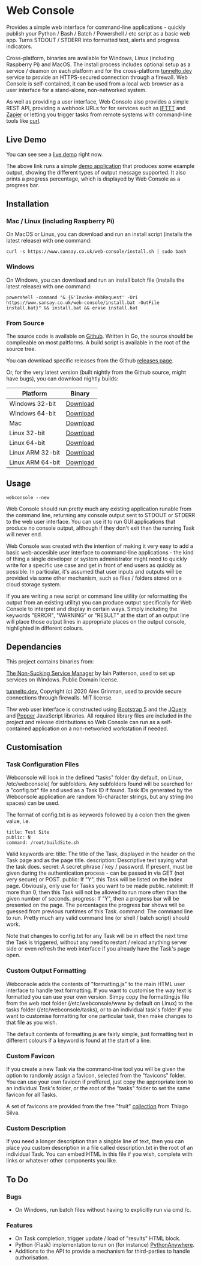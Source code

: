 # Web Console
Provides a simple web interface for command-line applications - quickly publish your Python / Bash / Batch / Powershell / etc script as a basic web app. Turns STDOUT / STDERR into formatted text, alerts and progress indicators.

Cross-platform, binaries are available for Windows, Linux (including Raspberry Pi) and MacOS. The install process includes optional setup as a service / deamon on each platform and for the cross-platform [tunnelto.dev](https://tunnelto.dev/) service to provide an HTTPS-secured connection through a firewall. Web Console is self-contained, it can be used from a local web browser as a user interface for a stand-alone, non-networked system.

As well as providing a user interface, Web Console also provides a simple REST API, providing a webhook URLs for for services such as [IFTTT](https://ifttt.com/) and [Zapier](https://zapier.com/) or letting you trigger tasks from remote systems with command-line tools like [curl](https://curl.se/).

## Live Demo

You can see see a [live demo](https://www.sansay.co.uk/webconsole/view?taskID=4jaknvvu0b4zl3ee) right now.

The above link runs a simple [demo application](https://github.com/dhicks6345789/web-console/blob/master/examples/test.py) that produces some example output, showing the different types of output message supported. It also prints a progress percentage, which is displayed by Web Console as a progress bar.

## Installation

### Mac / Linux (including Raspberry Pi)

On MacOS or Linux, you can download and run an install script (installs the latest release) with one command:
```
curl -s https://www.sansay.co.uk/web-console/install.sh | sudo bash
```

### Windows

On Windows, you can download and run an install batch file (installs the latest release) with one command:
```
powershell -command "& {&'Invoke-WebRequest' -Uri https://www.sansay.co.uk/web-console/install.bat -OutFile install.bat}" && install.bat && erase install.bat
```

### From Source

The source code is available on [Github](https://github.com/dhicks6345789/web-console). Written in Go, the source should be compileable on most paltforms. A build script is available in the root of the source tree.

You can download specific releases from the Github [releases page](https://github.com/dhicks6345789/web-console/releases).

Or, for the very latest version (built nightly from the Github source, might have bugs), you can download nightly builds:

| Platform         | Binary
| ---------------- | ----------------------------------------------------------------------- |
| Windows 32-bit   | [Download](https://www.sansay.co.uk/web-console/binaries/win-386.exe)   |
| Windows 64-bit   | [Download](https://www.sansay.co.uk/web-console/binaries/win-amd64.exe) |
| Mac              | [Download](https://www.sansay.co.uk/web-console/binaries/darwin-amd64)  |
| Linux 32-bit     | [Download](https://www.sansay.co.uk/web-console/binaries/linux-386)     |
| Linux 64-bit     | [Download](https://www.sansay.co.uk/web-console/binaries/linux-amd64)   |
| Linux ARM 32-bit | [Download](https://www.sansay.co.uk/web-console/binaries/linux-arm32)   |
| Linux ARM 64-bit | [Download](https://www.sansay.co.uk/web-console/binaries/linux-arm64)   |

## Usage

```
webconsole --new
```

Web Console should run pretty much any existing application runable from the command line, returning any console output sent to STDOUT or STDERR to the web user interface. You can use it to run GUI applications that produce no console output, although if they don't exit then the running Task will never end.

Web Console was created with the intention of making it very easy to add a basic web-accesible user interface to command-line applications - the kind of thing a single developer or system administrator might need to quickly write for a specific use case and get in front of end users as quickly as possible. In particular, it's assumed that user inputs and outputs will be provided via some other mechanism, such as files / folders stored on a cloud storage system.

If you are writing a new script or command line utility (or reformatting the output from an existing utility) you can produce output specifically for Web Console to interpret and display in certain ways. Simply including the keywords "ERROR", "WARNING" or "RESULT" at the start of an output line will place those output lines in appropriate places on the output console, highlighted in different colours.

## Dependancies

This project contains binaries from:

[The Non-Sucking Service Manager](https://nssm.cc/) by Iain Patterson, used to set up services on Windows. Public Domain license.

[tunnelto.dev](https://tunnelto.dev), Copyright (c) 2020 Alex Grinman, used to provide secure connections through firewalls. MIT license.

Thw web user interface is constructed using [Bootstrap 5](https://getbootstrap.com/docs/5.0/getting-started/introduction/) and the [JQuery](https://jquery.com/) and [Popper](https://popper.js.org/) JavaScript libraries. All required library files are included in the project and release distributions so Web Console can run as a self-contained application on a non-networked workstation if needed.

## Customisation

### Task Configuration Files

Webconsole will look in the defined "tasks" folder (by default, on Linux, /etc/webconsole) for subfolders. Any subfolders found will be searched for a "config.txt" file and used as a Task ID if found. Task IDs generated by the Webconsole application are random 16-character strings, but any string (no spaces) can be used.

The format of config.txt is as keywords followed by a colon then the given value, i.e.

```
title: Test Site
public: N
command: /root/buildSite.sh
```
Valid keywords are:
title: The title of the Task, displayed in the header on the Task page and as the page title.
description: Descriptive text saying what the task does.
secret: A secret phrase / key / password. If present, must be given during the authentication process - can be passed in via GET (not very secure) or POST.
public: If "Y", this Task will be listed on the index page. Obviously, only use for Tasks you want to be made public.
ratelimit: If more than 0, then this Task will not be allowed to run more often than the given number of seconds.
progress: If "Y", then a progress bar will be presented on the page. The percentages the progress bar shows will be guessed from previous runtimes of this Task.
command: The command line to run. Pretty much any valid command line (or shell / batch script) should work.

Note that changes to config.txt for any Task will be in effect the next time the Task is triggered, without any need to restart / reload anything server side or even refresh the web interface if you already have the Task's page open.

### Custom Output Formatting

Webconsole adds the contents of "formatting.js" to the main HTML user interface to handle text formatting. If you want to customise the way text is formatted you can use your own version. Simpy copy the formatting.js file from the web root folder (/etc/webconsole/www by default on Linux) to the tasks folder (/etc/webconsole/tasks), or to an individual task's folder if you want to customise formatting for one particular task, then make changes to that file as you wish.

The default contents of formatting.js are fairly simple, just formatting text in different colours if a keyword is found at the start of a line.

### Custom Favicon

If you create a new Task via the command-line tool you will be given the option to randomly assign a favicon, selected from the "favicons" folder. You can use your own faviocn if preffered, just copy the appropriate icon to an individual Task's folder, or the root of the "tasks" folder to set the same favicon for all Tasks.

A set of favicons are provided from the free "fruit" [collection](https://www.iconfinder.com/iconsets/fruits-52) from Thiago Silva.

### Custom Description

If you need a longer description than a singble line of text, then you can place you custom description in a file called description.txt in the root of an individual Task. You can
embed HTML in this file if you wish, complete with links or whatever other components you like.

## To Do

### Bugs

* On Windows, run batch files without having to explicitly run via cmd /c.

### Features

* On Task completion, trigger update / load of "results" HTML block.
* Python (Flask) implementation to run on (for instance) [PythonAnywhere](https://www.pythonanywhere.com/).
* Additions to the API to provide a mechanism for third-parties to handle authorisation.
